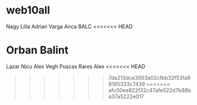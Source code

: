 # web10all
Nagy Lilla
Adrian Varga
Anca BALC
<<<<<<< HEAD


Orban Balint
=======
Lazar Nicu
Alex Vegh
Puscas Rares
Alex
<<<<<<< HEAD

>>>>>>> 7da213dce3003a02cfbb32f53fa98165333c7439
=======
>>>>>>> afc00ee822f32c47afe522d7b88ba37a5222e017
